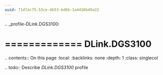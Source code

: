 ```yaml
---
uuid: 71d7ac75-53ce-4b53-bd6b-1a4416b49a22
---
```

.. _profile-DLink.DGS3100:

=============
DLink.DGS3100
=============

.. contents:: On this page
    :local:
    :backlinks: none
    :depth: 1
    :class: singlecol

.. todo::
    Describe *DLink.DGS3100* profile

